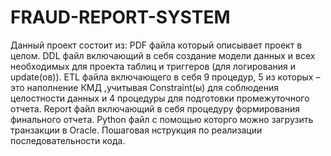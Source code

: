 # FRAUD-REPORT-SYSTEM
Данный проект состоит из:
PDF файла который описывает проект в целом.
DDL файл включающий в себя создание модели данных и всех необходимых для проекта таблиц и триггеров (для логирования и update(ов)). ETL файла включающего в себя 9 процедур, 5 из которых – это наполнение КМД ,учитывая Constraint(ы) для соблюдения целостности данных и 4 процедуры для подготовки промежуточного отчета. Report файл включающий в себя процедуру формирования финального отчета.
Python файл с помощью которго можно загрузить транзакции в Oracle.
Пошаговая нструкция по реализации последовательности кода.
